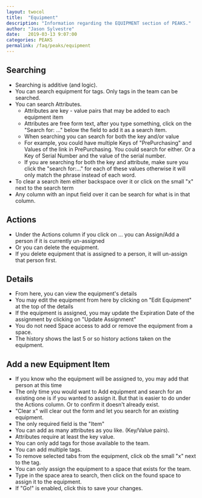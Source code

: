 ```yaml
---
layout: twocol
title:  "Equipment"
description: "Information regarding the EQUIPMENT section of PEAKS."
author: "Jason Sylvestre"
date:   2019-03-13 9:07:00
categories: PEAKS
permalink: /faq/peaks/equipment
---
```


## Searching
* Searching is additive (and logic).
* You can search equipment for tags. Only tags in the team can be searched.
* You can search Attributes.
  * Attributes are key - value pairs that may be added to each equipment item
  * Attributes are free form text, after you type something, click on the "Search for: ..." below the field to add it as a search item.
  * When searching you can search for both the key and/or value
  * For example, you could have multiple Keys of "PrePurchasing" and Values of the link in PrePurchasing. You could search for either. Or a Key of Serial Number and the value of the serial number.
  * If you are searching for both the key and attribute, make sure you click the "search for:..." for each of these values otherwise it will only match the phrase instead of each word.
* To clear a search item either backspace over it or click on the small "x" next to the search term
* Any column with an input field over it can be search for what is in that column.

## Actions
* Under the Actions column if you click on ... you can Assign/Add a person if it is currently un-assigned
* Or you can delete the equipment.
* If you delete equipment that is assigned to a person, it will un-assign that person first.

## Details
* From here, you can view the equipment's details
* You may edit the equipment from here by clicking on "Edit Equipment" at the top of the details
* If the equipment is assigned, you may update the Expiration Date of the assignment by clicking on "Update Assignment"
* You do not need Space access to add or remove the equipment from a space.
* The history shows the last 5 or so history actions taken on the equipment.

## Add a new Equipment Item
* If you know who the equipment will be assigned to, you may add that person at this time
* The only time you would want to Add equipment and search for an existing one is if you wanted to assign it. But that is easier to do under the Actions column. Or to confirm it doesn't already exist.
* "Clear x" will clear out the form and let you search for an existing equipment.
* The only required field is the "Item"
* You can add as many attributes as you like. (Key/Value pairs).
* Attributes require at least the key value.
* You can only add tags for those available to the team.
* You can add multiple tags.
* To remove selected tabs from the equipment, click ob the small "x" next to the tag.
* You can only assign the equipment to a space that exists for the team.
* Type in the space area to search, then click on the found space to assign it to the equipment.
* If "Go!" is enabled, click this to save your changes.
